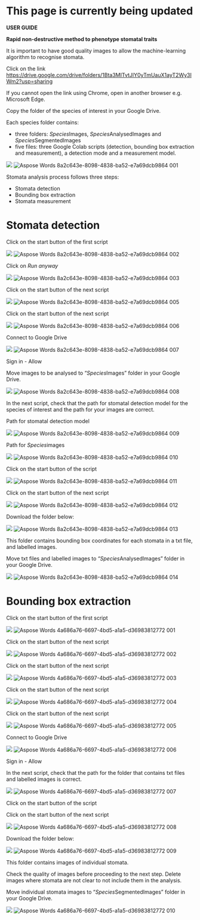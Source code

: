 <h1>This page is currently being updated</h1>


**USER GUIDE**

**Rapid non-destructive method to phenotype stomatal traits**

It is important to have good quality images to allow the machine-learning algorithm to recognise stomata.

Click on the link <https://drive.google.com/drive/folders/1Bta3MITvtJlY0yTmUauX1ayT2Wy3IWm2?usp=sharing>

If you cannot open the link using Chrome, open in another browser e.g. Microsoft Edge.

Copy the folder of the species of interest in your Google Drive.

Each species folder contains: 

- three folders: *Species*Images, *Species*AnalysedImages and *Species*SegmentedImages
- five files: three Google Colab scripts (detection, bounding box extraction and measurement), a detection mode and a measurement model.

![](Aspose.Words.8a2c643e-8098-4838-ba52-e7a69dcb9864.001.png)
![Aspose Words 8a2c643e-8098-4838-ba52-e7a69dcb9864 001](https://user-images.githubusercontent.com/116483670/197895468-7c302653-4275-4890-ac51-274af9f22b88.png)

Stomata analysis process follows three steps:

- Stomata detection
- Bounding box extraction
- Stomata measurement

<h1>Stomata detection</h1>

Click on the start button of the first script 

![](Aspose.Words.8a2c643e-8098-4838-ba52-e7a69dcb9864.002.png)
![Aspose Words 8a2c643e-8098-4838-ba52-e7a69dcb9864 002](https://user-images.githubusercontent.com/116483670/197895472-e853fd70-f217-4909-8681-65d18f702a0e.png)

Click on *Run anyway*

![](Aspose.Words.8a2c643e-8098-4838-ba52-e7a69dcb9864.003.png)
![Aspose Words 8a2c643e-8098-4838-ba52-e7a69dcb9864 003](https://user-images.githubusercontent.com/116483670/197895772-96f0fb59-ec80-4436-8917-fa196f18af4f.png)

Click on the start button of the next script

![](Aspose.Words.8a2c643e-8098-4838-ba52-e7a69dcb9864.005.png)
![Aspose Words 8a2c643e-8098-4838-ba52-e7a69dcb9864 005](https://user-images.githubusercontent.com/116483670/197895863-acd6bd38-83bc-495b-81ec-dad86b03f56f.png)

Click on the start button of the next script

![](Aspose.Words.8a2c643e-8098-4838-ba52-e7a69dcb9864.006.png)
![Aspose Words 8a2c643e-8098-4838-ba52-e7a69dcb9864 006](https://user-images.githubusercontent.com/116483670/197895902-96e41ac6-c49f-41fa-8aa5-84cdef958b09.png)

Connect to Google Drive

![](Aspose.Words.8a2c643e-8098-4838-ba52-e7a69dcb9864.007.png)
![Aspose Words 8a2c643e-8098-4838-ba52-e7a69dcb9864 007](https://user-images.githubusercontent.com/116483670/197895917-1d95fa0f-14d0-40af-b833-9a76da96ec21.png)

Sign in - Allow


Move images to be analysed to “*Species*Images” folder in your Google Drive.

![](Aspose.Words.8a2c643e-8098-4838-ba52-e7a69dcb9864.008.png)
![Aspose Words 8a2c643e-8098-4838-ba52-e7a69dcb9864 008](https://user-images.githubusercontent.com/116483670/197895924-74a6341d-22ba-49fc-a5d3-d81c92143156.png)

In the next script, check that the path for stomatal detection model for the species of interest and the path for your images are correct.

Path for stomatal detection model

![](Aspose.Words.8a2c643e-8098-4838-ba52-e7a69dcb9864.009.png)
![Aspose Words 8a2c643e-8098-4838-ba52-e7a69dcb9864 009](https://user-images.githubusercontent.com/116483670/197895931-d78ccba2-1e77-41b2-a3b3-2c3cc0e16ff6.png)

Path for *Species*images

![](Aspose.Words.8a2c643e-8098-4838-ba52-e7a69dcb9864.010.png)
![Aspose Words 8a2c643e-8098-4838-ba52-e7a69dcb9864 010](https://user-images.githubusercontent.com/116483670/197895937-4dbee5ba-58f7-409b-91a8-204f3a3e3e89.png)

Click on the start button of the script

![](Aspose.Words.8a2c643e-8098-4838-ba52-e7a69dcb9864.011.png)
![Aspose Words 8a2c643e-8098-4838-ba52-e7a69dcb9864 011](https://user-images.githubusercontent.com/116483670/197895946-d8fabb78-36b6-4e47-a012-1f44f715dece.png)

Click on the start button of the next script

![](Aspose.Words.8a2c643e-8098-4838-ba52-e7a69dcb9864.012.png)
![Aspose Words 8a2c643e-8098-4838-ba52-e7a69dcb9864 012](https://user-images.githubusercontent.com/116483670/197895959-feed6237-416d-4099-9931-6a593bb08a92.png)

Download the folder below:

![](Aspose.Words.8a2c643e-8098-4838-ba52-e7a69dcb9864.013.png) 
![Aspose Words 8a2c643e-8098-4838-ba52-e7a69dcb9864 013](https://user-images.githubusercontent.com/116483670/197895966-ad7a1e37-996f-4bed-a847-77cadd1f8261.png)

This folder contains bounding box coordinates for each stomata in a txt file, and labelled images. 



Move txt files and labelled images to “*Species*AnalysedImages” folder in your Google Drive.

![](Aspose.Words.8a2c643e-8098-4838-ba52-e7a69dcb9864.014.png)
![Aspose Words 8a2c643e-8098-4838-ba52-e7a69dcb9864 014](https://user-images.githubusercontent.com/116483670/197895976-33f9ec44-0bea-46fb-8bd4-387003d3b712.png)

<h1>Bounding box extraction</h1>

Click on the start button of the first script

![](Aspose.Words.4a686a76-6697-4bd5-a1a5-d36983812772.001.png)
![Aspose Words 4a686a76-6697-4bd5-a1a5-d36983812772 001](https://user-images.githubusercontent.com/116483670/197896379-e430cc4d-62e6-46ff-be8e-a87a470ac7b1.png)

Click on the start button of the next script

![](Aspose.Words.4a686a76-6697-4bd5-a1a5-d36983812772.002.png)
![Aspose Words 4a686a76-6697-4bd5-a1a5-d36983812772 002](https://user-images.githubusercontent.com/116483670/197896385-61a574c4-2fd2-450b-9669-fa969b54ac45.png)

Click on the start button of the next script

![](Aspose.Words.4a686a76-6697-4bd5-a1a5-d36983812772.003.png)
![Aspose Words 4a686a76-6697-4bd5-a1a5-d36983812772 003](https://user-images.githubusercontent.com/116483670/197896387-a2d442b7-8c32-45ad-917b-494c72e00571.png)

Click on the start button of the next script

![](Aspose.Words.4a686a76-6697-4bd5-a1a5-d36983812772.004.png)
![Aspose Words 4a686a76-6697-4bd5-a1a5-d36983812772 004](https://user-images.githubusercontent.com/116483670/197896395-d9afc875-0003-4ef0-a0cb-4c548d918221.png)

Click on the start button of the next script

![](Aspose.Words.4a686a76-6697-4bd5-a1a5-d36983812772.005.png)
![Aspose Words 4a686a76-6697-4bd5-a1a5-d36983812772 005](https://user-images.githubusercontent.com/116483670/197896399-278a02d9-dbb0-4633-b887-197dfc296c1f.png)

Connect to Google Drive 

![](Aspose.Words.4a686a76-6697-4bd5-a1a5-d36983812772.006.png)
![Aspose Words 4a686a76-6697-4bd5-a1a5-d36983812772 006](https://user-images.githubusercontent.com/116483670/197896408-7f040cff-609c-43d9-aec1-d01685a08640.png)

Sign in - Allow

In the next script, check that the path for the folder that contains txt files and labelled images is correct.

![](Aspose.Words.4a686a76-6697-4bd5-a1a5-d36983812772.007.png)
![Aspose Words 4a686a76-6697-4bd5-a1a5-d36983812772 007](https://user-images.githubusercontent.com/116483670/197896432-dbe0658f-1609-4748-a17f-9b60c1aea180.png)

Click on the start button of the script

Click on the start button of the next script

![](Aspose.Words.4a686a76-6697-4bd5-a1a5-d36983812772.008.png) 
![Aspose Words 4a686a76-6697-4bd5-a1a5-d36983812772 008](https://user-images.githubusercontent.com/116483670/197896444-49062b7d-27b6-4ff2-b988-36f787757651.png)

Download the folder below:

![](Aspose.Words.4a686a76-6697-4bd5-a1a5-d36983812772.009.png)
![Aspose Words 4a686a76-6697-4bd5-a1a5-d36983812772 009](https://user-images.githubusercontent.com/116483670/197896452-9160e484-5e64-46bc-ad8c-f4b2e288eed8.png)

This folder contains images of individual stomata.

Check the quality of images before proceeding to the next step. Delete images where stomata are not clear to not include them in the analysis.

Move individual stomata images to “*Species*SegmentedImages” folder in your Google Drive.

![](Aspose.Words.4a686a76-6697-4bd5-a1a5-d36983812772.010.png)
![Aspose Words 4a686a76-6697-4bd5-a1a5-d36983812772 010](https://user-images.githubusercontent.com/116483670/197896456-6a01a15a-413a-4178-bed2-fd116e93414e.png)

